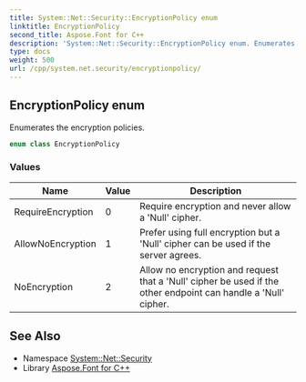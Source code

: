 ```yaml
---
title: System::Net::Security::EncryptionPolicy enum
linktitle: EncryptionPolicy
second_title: Aspose.Font for C++
description: 'System::Net::Security::EncryptionPolicy enum. Enumerates the encryption policies in C++.'
type: docs
weight: 500
url: /cpp/system.net.security/encryptionpolicy/
---
```

## EncryptionPolicy enum


Enumerates the encryption policies.

```cpp
enum class EncryptionPolicy
```

### Values

| Name | Value | Description |
| --- | --- | --- |
| RequireEncryption | 0 | Require encryption and never allow a 'Null' cipher. |
| AllowNoEncryption | 1 | Prefer using full encryption but a 'Null' cipher can be used if the server agrees. |
| NoEncryption | 2 | Allow no encryption and request that a 'Null' cipher be used if the other endpoint can handle a 'Null' cipher. |

## See Also

* Namespace [System::Net::Security](../)
* Library [Aspose.Font for C++](../../)
